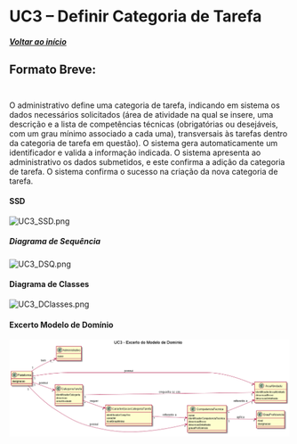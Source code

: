 # UC3 – Definir Categoria de Tarefa<br/>

##### [Voltar ao início](https://github.com/pedro-miguez/upskill_java1_labprg_grupo3/blob/main/README.md)

## Formato Breve:<br/><br/>

O administrativo define uma categoria de tarefa, indicando em sistema os dados necessários solicitados (área de atividade na qual se insere, uma descrição e a lista de competências técnicas (obrigatórias ou desejáveis, com um grau mínimo associado a cada uma), transversais às tarefas dentro da categoria de tarefa em questão). O sistema gera automaticamente um identificador e valida a informação indicada. O sistema apresenta ao administrativo os dados submetidos, e este confirma a adição da categoria de tarefa. O sistema confirma o sucesso na criação da nova categoria de tarefa.

#### SSD

![UC3_SSD.png](UC3_SSD.png)

##### Diagrama de Sequência

![UC3_DSQ.png](UC3_DSQ.png)

#### Diagrama de Classes

![UC3_DClasses.png](UC3_DClasses.png)

#### Excerto Modelo de Domínio

![UC3_ModeloDomínio.png](UC3_ModeloDomínio.png)
